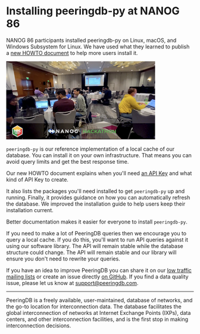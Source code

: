 # Installing peeringdb-py at NANOG 86
NANOG 86 participants installed peeringdb-py on Linux, macOS, and Windows Subsystem for Linux. We have used what they learned to publish a [new HOWTO document](https://docs.peeringdb.com/howto/peeringdb-py/) to help more users install it.

![NANOG 86 Hackathon](images/NANOG_86_Hackathon.png)

`peeringdb-py` is our reference implementation of a local cache of our database. You can install it on your own infrastructure. That means you can avoid query limits and get the best response time.

Our new HOWTO document explains when you'll need [an API Key](https://docs.peeringdb.com/howto/api_keys/) and what kind of API Key to create.

It also lists the packages you'll need installed to get `peeringdb-py` up and running. Finally, it provides guidance on how you can automatically refresh the database. We improved the installation guide to help users keep their installation current.

Better documentation makes it easier for everyone to install `peeringdb-py`.

If you need to make a lot of PeeringDB queries then we encourage you to query a local cache. If you do this, you'll want to run API queries against it using our software library. The API will remain stable while the database structure could change. The API will remain stable and our library will ensure you don't need to rewrite your queries.

If you have an idea to improve PeeringDB you can share it on our [low traffic mailing lists](https://docs.peeringdb.com/#mailing-lists) or create an issue directly [on GitHub](https://github.com/peeringdb/peeringdb/issues/). If you find a data quality issue, please let us know
at [support@peeringdb.com](mailto:support@peeringdb.com).

--- 

PeeringDB is a freely available, user-maintained, database of networks, and the go-to location for interconnection data. The database facilitates the global interconnection of networks at Internet Exchange Points (IXPs), data centers, and other interconnection facilities, and is the first stop in making interconnection decisions.
